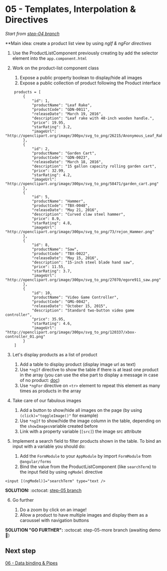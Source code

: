 # 05 - Templates, Interpolation & Directives

*Start from [step-04 branch](https://github.com/mazero/angular-course-app/tree/step-04)*

**Main idea: create a product list view by using *ngIf & *ngFor directives**

1. Use the ProductListComponent previously creating by add the selector element into the `app.component.html`
2. Work on the product-list component class

    1. Expose a public property boolean to display/hide all images
    2. Expose a public collection of product following the Product interface

```
    products = [
        {
            "id": 1,
            "productName": "Leaf Rake",
            "productCode": "GDN-0011",
            "releaseDate": "March 19, 2016",
            "description": "Leaf rake with 48-inch wooden handle.",
            "price": 19.95,
            "starRating": 3.2,
            "imageUrl": "http://openclipart.org/image/300px/svg_to_png/26215/Anonymous_Leaf_Rake.png"
        },
        {
            "id": 2,
            "productName": "Garden Cart",
            "productCode": "GDN-0023",
            "releaseDate": "March 18, 2016",
            "description": "15 gallon capacity rolling garden cart",
            "price": 32.99,
            "starRating": 4.2,
            "imageUrl": "http://openclipart.org/image/300px/svg_to_png/58471/garden_cart.png"
        },
        {
            "id": 5,
            "productName": "Hammer",
            "productCode": "TBX-0048",
            "releaseDate": "May 21, 2016",
            "description": "Curved claw steel hammer",
            "price": 8.9,
            "starRating": 4.8,
            "imageUrl": "http://openclipart.org/image/300px/svg_to_png/73/rejon_Hammer.png"
        },
        {
            "id": 8,
            "productName": "Saw",
            "productCode": "TBX-0022",
            "releaseDate": "May 15, 2016",
            "description": "15-inch steel blade hand saw",
            "price": 11.55,
            "starRating": 3.7,
            "imageUrl": "http://openclipart.org/image/300px/svg_to_png/27070/egore911_saw.png"
        },
        {
            "id": 10,
            "productName": "Video Game Controller",
            "productCode": "GMG-0042",
            "releaseDate": "October 15, 2015",
            "description": "Standard two-button video game controller",
            "price": 35.95,
            "starRating": 4.6,
            "imageUrl": "http://openclipart.org/image/300px/svg_to_png/120337/xbox-controller_01.png"
        }
    ]
```

3. Let's display products as a list of product

    1. Add a table to display product (display image url as text)
    2. Use `*ngIf` directive to show the table if there is at least one product in the array (you can use the else part to display a message in case of no product: [doc](https://angular.io/api/common/NgIf#showing-an-alternative-template-using-else))
    3. Use `*ngFor` directive on `<tr>` element to repeat this element as many times as products in the array

4. Take care of our fabulous images
    1. Add a button to show/hide all images on the page (by using `(click)="toggleImage()"` for example)
    2. Use `*ngIf` to show/hide the image column in the table, depending on the `showImages`variable created before
    3. Link with a property variable (`[src]`) the image src attribute

5. Implement a search field to filter products shown in the table. To bind an input with a variable you should do:

    1. Add the `FormModule` to your `AppModule` by import `FormModule` from `@angular/forms`
    2. Bind the value from the ProductListComponent (like `searchTerm`) to the input field by using `ngModel` directive

`<input [(ngModel)]="searchTerm" type="text />`

**SOLUTION:** :octocat: [step-05 branch](https://github.com/mazero/angular-course-app/pull/8)

6. Go further

    1. Do a zoom by click on an image!
    2. Allow a product to have multiple images and display them as a caroussel with navigation buttons

**SOLUTION "GO FURTHER":** :octocat: step-05-more branch (awaiting demo 🚀)

## Next step

[06 - Data binding & Pipes](./06%20-%20Data%20binding%20&%20Pipes.md)